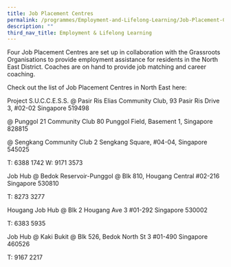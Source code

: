```yaml
---
title: Job Placement Centres
permalink: /programmes/Employment-and-Lifelong-Learning/Job-Placement-Centres
description: ""
third_nav_title: Employment & Lifelong Learning
---
```

Four Job Placement Centres are set up in collaboration with the Grassroots Organisations to provide employment assistance for residents in the North East District. Coaches are on hand to provide job matching and career coaching. 

Check out the list of Job Placement Centres in North East here: 

Project S.U.C.C.E.S.S.
@ Pasir Ris Elias Community Club,
93 Pasir Ris Drive 3, #02-02 Singapore 519498

@ Punggol 21 Community Club
80 Punggol Field, Basement 1, Singapore 828815

@ Sengkang Community Club 
2 Sengkang Square, #04-04, Singapore 545025 

T: 6388 1742
W: 9171 3573

Job Hub @ Bedok Reservoir-Punggol 
@ Blk 810, Hougang Central #02-216
Singapore 530810 

T: 8273 3277

Hougang Job Hub 
@ Blk 2 Hougang Ave 3 #01-292
Singapore 530002  

T: 6383 5935

Job Hub @ Kaki Bukit
@ Blk 526, Bedok North St 3 #01-490
Singapore 460526

T: 9167 2217
